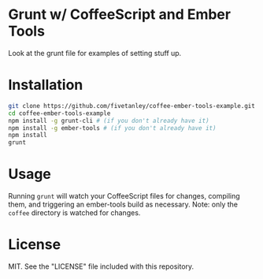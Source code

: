 Grunt w/ CoffeeScript and Ember Tools
=======

Look at the grunt file for examples of setting stuff up.

# Installation

```bash
git clone https://github.com/fivetanley/coffee-ember-tools-example.git
cd coffee-ember-tools-example
npm install -g grunt-cli # (if you don't already have it)
npm install -g ember-tools # (if you don't already have it)
npm install
grunt
```

# Usage

Running `grunt` will watch your CoffeeScript files for changes, compiling them,
and triggering an ember-tools build as necessary. Note: only the `coffee`
directory is watched for changes.

# License

MIT. See the "LICENSE" file included with this repository.

